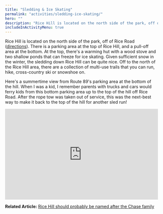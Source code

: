 ```yaml
---
title: "Sledding & Ice Skating"
permalink: "activities/sledding-ice-skating/"
hero: ""
description: "Rice Hill is located on the north side of the park, off of Rice Road. There is a parking area at the top of Rice Hill, and a pull-off area at the bottom."
includeInActivityMenu: true
---
```


Rice Hill is located on the north side of the park, off of Rice Road ([directions](https://www.google.com/maps/dir/42.5310066,-76.6620655/5227-5033+Rice+Rd,+Trumansburg,+NY+14886/@42.5359336,-76.6547467,8249m/data=!3m2!1e3!4b1!4m10!4m9!1m1!4e1!1m5!1m1!1s0x89d09acb59e29f4d:0xfe01aad834d6eba4!2m2!1d-76.6124049!2d42.5426597!3e2)). There is a parking area at the top of Rice Hill, and a pull-off area at the bottom. At the top, there's a warming hut with a wood stove and two shallow ponds that can freeze for ice skating. Given sufficient snow in the winter, the sledding down Rice Hill can be quite nice. Off to the north of the Rice Hill area, there are a collection of multi-use trails that you can run, hike, cross-country ski or snowshoe on.

Here's a summertime view from Route 89's parking area at the bottom of the hill. When I was a kid, I remember parents with trucks and cars would ferry kids from this bottom parking area up to the top of the hill off Rice Road. After the rope tow was taken out of service, this was the next-best way to make it back to the top of the hill for another sled run!

<iframe style="border: 0;" src="https://www.google.com/maps/embed?pb=!4v1524044529246!6m8!1m7!1srxbVJo0CZ0WpXCPAo6Aglw!2m2!1d42.54624258486245!2d-76.60932197653449!3f219.97197868759804!4f-1.3639937769030013!5f0.7820865974627469" width="100%" height="300" frameborder="0" allowfullscreen="allowfullscreen"></iframe>

 **Related Article:** [Rice Hill should probably be named after the Chase family](http://www.ithaca.com/visit_ithaca/rice-hill-should-probably-be-named-after-the-chase-family/article_76d8ca2e-5c43-56f5-a238-61c14b7d67de.html)
